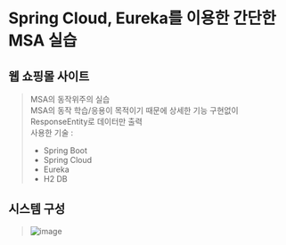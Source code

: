 # Spring Cloud, Eureka를 이용한 간단한 MSA 실습

## 웹 쇼핑몰 사이트
> MSA의 동작위주의 실습  
> MSA의 동작 학습/응용이 목적이기 때문에 상세한 기능 구현없이 ResponseEntity로 데이터만 출력  
> 사용한 기술 : 
>* Spring Boot  
>* Spring Cloud
>* Eureka
>* H2 DB

## 시스템 구성
> ![image](https://user-images.githubusercontent.com/76868571/133599444-77225bd5-c70c-4b39-bc9b-a056cb313985.png)

